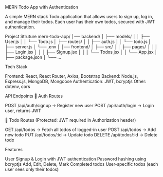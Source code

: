 MERN Todo App with Authentication

A simple MERN stack Todo application that allows users to sign up, log in, and manage their todos. Each user has their own todos, secured with JWT authentication.

Project Struture
mern-todo-app/ │── backend/ │ ├── models/ │ │ ├── User.js │ │ └── Todo.js │ ├── routes/ │ │ ├── auth.js │ │ └── todo.js │ ├── server.js │ └── .env │ │── frontend/ │ ├── src/ │ │ ├── pages/ │ │ │ ├── Login.jsx │ │ │ ├── Signup.jsx │ │ │ └── Todos.jsx │ │ └── App.jsx │ ├── package.json │ └── ...

Tech Stack

Frontend: React, React Router, Axios, Bootstrap Backend: Node.js, Express.js, MongoDB, Mongoose Authentication: JWT, bcryptjs Other: dotenv, cors

API Endpoints 🔑 Auth Routes

POST /api/auth/signup → Register new user POST /api/auth/login → Login user, returns JWT

📝 Todo Routes (Protected: JWT required in Authorization header)

GET /api/todos → Fetch all todos of logged-in user POST /api/todos → Add new todo PUT /api/todos/:id → Update todo DELETE /api/todos/:id → Delete todo

Features

User Signup & Login with JWT authentication Password hashing using bcryptjs Add, Edit, Delete, Mark Completed todos User-specific todos (each user sees only their todos)
